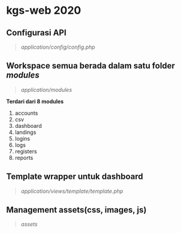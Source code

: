 # kgs-web 2020

## Configurasi API
> _application/config/config.php_

## Workspace semua berada dalam satu folder _modules_
> _application/modules_

**Terdari dari 8 modules**
1. accounts
2. csv
3. dashboard
4. landings
5. logins
6. logs
7. registers
8. reports

## Template wrapper untuk dashboard
> _application/views/template/template.php_

## Management assets(css, images, js)
> _assets_
